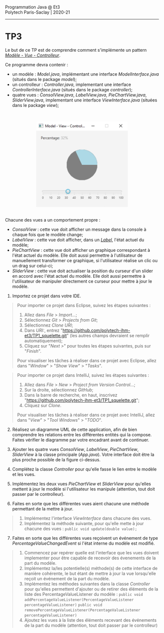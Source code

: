Programmation Java @ Et3
<br>
Polytech Paris-Saclay | 2020-21

___

# TP3

Le but de ce TP est de comprendre comment s'implémente un pattern [*Modèle - Vue - Controlleur*](https://baptiste-wicht.developpez.com/tutoriels/conception/mvc/).

Ce programme devra contenir :

  - un modèle : *Model.java*, implémentant une interface *ModelInterface.java* (situés dans le package *model*);
  - un controlleur : *Controller.java*, implementant une interface *ControllerInterface.java* (situés dans le package *controller*);
  - quatre vues : *ConsolView.java*, *LabelView.java*, *PieChartView.java*, *SliderView.java*, implementant une interface *ViewInterface.java* (situées dans le package *view*);

<br><div align="center"><img src="images/mvc_app.jpg" width="300"></img></div><br>

Chacune des vues a un comportement propre :
 - *ConsolView* : cette vue doit afficher un message dans la console à chaque fois que le modèle change;
 - *LabelView* : cette vue doit afficher, dans un [*Label*](https://docs.oracle.com/javase/8/javafx/api/javafx/scene/control/Label.html), l'état actuel du modèle;
 - *PieChartView* : cette vue doit afficher un graphique correspondant à l'état actuel du modèle. Elle doit aussi permettre à l'utilisateur de manuellement transformer ce graphique, si l'utilisateur réalise un clic ou un drag sur celui-ci;
 - *SliderView* : cette vue doit actualiser la position du curseur d'un slider en accord avec l'état actuel du modèle. Elle doit aussi permettre à l'utilisateur de manipuler directement ce curseur pour mettre à jour le modèle.

1. Importez ce projet dans votre IDE.

> Pour importer ce projet dans Eclipse, suivez les étapes suivantes :
>   1) Allez dans *File* > *Import...*;
>   2) Sélectionnez *Git* > *Projects from Git*;
>   3) Sélectionnez *Clone URI*;
>   4) Dans *URI:*, entrez "https://github.com/polytech-ihm-et3/TP1_squelette.git" (les autres champs devraient se remplir automatiquement);
>   5) Cliquez sur "*Next >*" pour toutes les étapes suivantes, puis sur "*Finish*".
>   
> Pour visualiser les tâches à réaliser dans ce projet avec Eclipse, allez dans "*Window*" > "*Show View*" > "*Tasks*".

> Pour importer ce projet dans IntelliJ, suivez les étapes suivantes :
>   1) Allez dans *File* > *New* > *Project from Version Control...*;
>   2) Sur la droite, sélectionnez *GitHub*;
>   3) Dans la barre de recherche, en haut, inscrivez "https://github.com/polytech-ihm-et3/TP1_squelette.git";
>   4) Cliquez sur *Clone*.
>   
> Pour visualiser les tâches à réaliser dans ce projet avec IntelliJ, allez dans "*View*" > "*Tool Windows*" > "*TODO*".

2. Réalisez un diagramme UML de cette application, afin de bien comprendre les relations entre les différentes entités qui la compose. Faites vérifier le diagramme par votre encadrant avant de continuer.

3. Ajouter les quatre vues *ConsolView*, *LabelView*, *PieChartView*, *SliderView* à la classe principale (*App.java*). Votre interface doit être la plus proche possible de la figure ci-dessus.

4. Complétez la classe *Controller* pour qu'elle fasse le lien entre le modèle et les vues.

5. Implémentez les deux vues *PieChartView* et *SliderView* pour qu'elles mettent à jour le modèle si l'utilisateur les manipule (attention, tout doit passer par le controlleur).

6. Faites en sorte que les différentes vues aient chacune une méthode permettant de la mettre à jour.

> 1) Implémentez l'interface *ViewInterface* dans chacune des vues.
> 2) Implémentez la méthode suivante, pour qu'elle mette à jour chacune des vues :
> `public void update(double value);`

7. Faites en sorte que les différentes vues reçoivent un événement de type *PercentageValueChangedEvent* si l'état interne du modèle est modifié.

> 1) Commencez par repérer quelle est l'interface que les vues doivent implementer pour être capable de recevoir des évenements de la part du modèle.
> 2) Implémentez la/les potentielle(s) méthode(s) de cette interface de manière cohérente, le but étant de mettre à jour la vue lorsqu'elle reçoit un événement de la part du modèle.
> 3) Implémentez les méthodes suivantes dans la classe *Controller* pour qu'elles permettent d'ajouter ou de retirer des éléments de la liste des PercentageValueListener du modèle :
> `public void addPercentageValueListener(PercentageValueListener percentageValueListener)`
> `public void removePercentageValueListener(PercentageValueListener percentageValueListener)`
> 4) Ajoutez les vues à la liste des éléments recevant des événements de la part du modèle (attention, tout doit passer par le controlleur)

